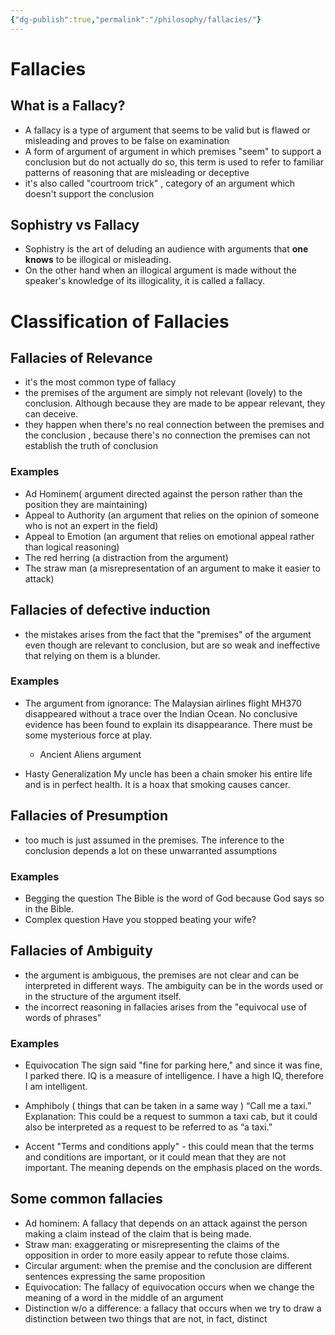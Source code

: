 ```yaml
---
{"dg-publish":true,"permalink":"/philosophy/fallacies/"}
---
```



# Fallacies

## What is a Fallacy?

- A fallacy is a type of argument that seems to be valid but is flawed or misleading and proves to be false on examination
- A form of argument of argument in which premises "seem" to support a conclusion but do not actually do so, this term is used to refer to familiar patterns of reasoning that are misleading or deceptive
- it's also called "courtroom trick" , category of an argument which doesn't support the conclusion

## Sophistry vs Fallacy

- Sophistry is the art of deluding an audience with arguments that **one knows** to be illogical or misleading.
- On the other hand when an illogical argument is made without the speaker's knowledge of its illogicality, it is called a fallacy.

# Classification of Fallacies

## Fallacies of Relevance

- it's the most common type of fallacy
- the premises of the argument are simply not relevant (lovely) to the conclusion. Although because they are made to be appear relevant, they can deceive.
- they happen when there's no real connection between the premises and the conclusion , because there's no connection the premises can not establish the truth of conclusion

### Examples

- Ad Hominem( argument directed against the person rather than the position they are maintaining)
- Appeal to Authority (an argument that relies on the opinion of someone who is not an expert in the field)
- Appeal to Emotion (an argument that relies on emotional appeal rather than logical reasoning)
- The red herring (a distraction from the argument)
- The straw man (a misrepresentation of an argument to make it easier to attack)

## Fallacies of defective induction

- the mistakes arises from the fact that the "premises" of the argument even though are relevant to conclusion, but are so weak and ineffective that relying on them is a blunder.

### Examples

- The argument from ignorance:
  The Malaysian airlines flight MH370 disappeared without a trace over the Indian Ocean. No conclusive evidence has been found to explain its disappearance. There must be some mysterious force at play.

  - Ancient Aliens argument

- Hasty Generalization
  My uncle has been a chain smoker his entire life and is in perfect health. It is a hoax that smoking causes cancer.

## Fallacies of Presumption

- too much is just assumed in the premises. The inference to the conclusion depends a lot on these unwarranted assumptions

### Examples

- Begging the question
  The Bible is the word of God because God says so in the Bible.
- Complex question
  Have you stopped beating your wife?

## Fallacies of Ambiguity

- the argument is ambiguous, the premises are not clear and can be interpreted in different ways. The ambiguity can be in the words used or in the structure of the argument itself.
- the incorrect reasoning in fallacies arises from the "equivocal use of words of phrases"

### Examples

- Equivocation
  The sign said "fine for parking here," and since it was fine, I parked there.
  IQ is a measure of intelligence. I have a high IQ, therefore I am intelligent.

- Amphiboly ( things that can be taken in a same way )
  “Call me a taxi.” Explanation: This could be a request to summon a taxi cab, but it could also be interpreted as a request to be referred to as “a taxi.”
- Accent
  "Terms and conditions apply" - this could mean that the terms and conditions are important, or it could mean that they are not important. The meaning depends on the emphasis placed on the words.

## Some common fallacies

- Ad hominem: A fallacy that depends on an attack against the person making a claim instead of the claim that is being made.
- Straw man: exaggerating or misrepresenting the claims of the opposition in order to more easily appear to refute those claims.
- Circular argument: when the premise and the conclusion are different sentences expressing the same proposition
- Equivocation: The fallacy of equivocation occurs when we change the meaning of a word in the middle of an argument
- Distinction w/o a difference: a fallacy that occurs when we try to draw a distinction between two things that are not, in fact, distinct

